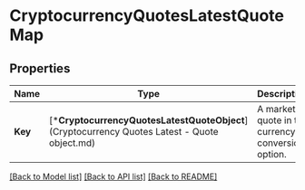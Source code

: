 # CryptocurrencyQuotesLatestQuoteMap

## Properties
Name | Type | Description | Notes
------------ | ------------- | ------------- | -------------
**Key** | [***CryptocurrencyQuotesLatestQuoteObject**](Cryptocurrency Quotes Latest - Quote object.md) | A market quote in the currency conversion option. | [default to null]

[[Back to Model list]](../README.md#documentation-for-models) [[Back to API list]](../README.md#documentation-for-api-endpoints) [[Back to README]](../README.md)


